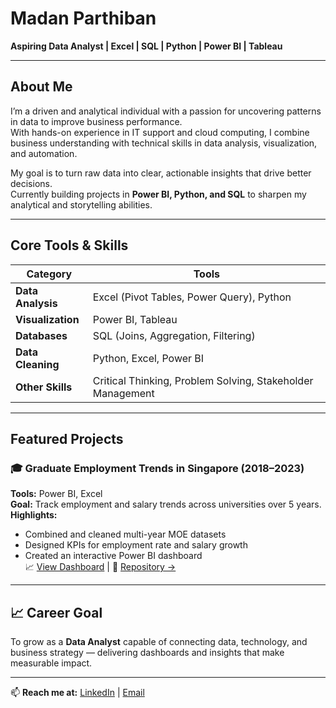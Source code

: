 # Madan Parthiban  
**Aspiring Data Analyst | Excel | SQL | Python | Power BI | Tableau**

---

## About Me  
I’m a driven and analytical individual with a passion for uncovering patterns in data to improve business performance.  
With hands-on experience in IT support and cloud computing, I combine business understanding with technical skills in data analysis, visualization, and automation.  

My goal is to turn raw data into clear, actionable insights that drive better decisions.  
Currently building projects in **Power BI, Python, and SQL** to sharpen my analytical and storytelling abilities.

---

## Core Tools & Skills  
| Category | Tools |
|-----------|--------|
| **Data Analysis** | Excel (Pivot Tables, Power Query), Python |
| **Visualization** | Power BI, Tableau |
| **Databases** | SQL (Joins, Aggregation, Filtering) |
| **Data Cleaning** | Python, Excel, Power BI |
| **Other Skills** | Critical Thinking, Problem Solving, Stakeholder Management |

---

## Featured Projects  

### 🎓 Graduate Employment Trends in Singapore (2018–2023)
**Tools:** Power BI, Excel  
**Goal:** Track employment and salary trends across universities over 5 years.  
**Highlights:**  
- Combined and cleaned multi-year MOE datasets  
- Designed KPIs for employment rate and salary growth  
- Created an interactive Power BI dashboard  
📈 [View Dashboard](#) | 📁 [Repository →](#)

---

## 📈 Career Goal  
To grow as a **Data Analyst** capable of connecting data, technology, and business strategy — delivering dashboards and insights that make measurable impact.

---


📫 **Reach me at:** [LinkedIn](https://www.linkedin.com/in/madanparthiban) | [Email](madanparthiban13@gmail.com)  

